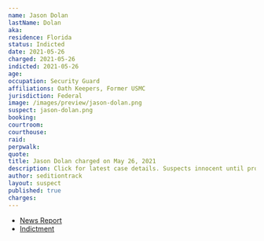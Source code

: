 ```yaml
---
name: Jason Dolan
lastName: Dolan
aka:
residence: Florida
status: Indicted
date: 2021-05-26
charged: 2021-05-26
indicted: 2021-05-26
age:
occupation: Security Guard
affiliations: Oath Keepers, Former USMC
jurisdiction: Federal
image: /images/preview/jason-dolan.png
suspect: jason-dolan.png
booking:
courtroom:
courthouse:
raid:
perpwalk:
quote:
title: Jason Dolan charged on May 26, 2021
description: Click for latest case details. Suspects innocent until proven guilty.
author: seditiontrack
layout: suspect
published: true
charges:
---
```


- [News Report](https://www.palmbeachpost.com/story/news/2021/06/01/marine-wellington-arrested-capitol-riots/7469247002/)
- [Indictment](https://www.justice.gov/usao-dc/press-release/file/1401076/download)
